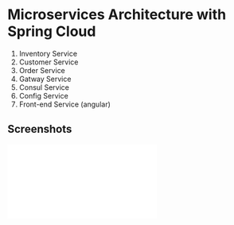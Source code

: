 # Microservices Architecture with Spring Cloud

1. Inventory Service
2. Customer Service
3. Order Service
4. Gatway Service
5. Consul Service
6. Config Service
7. Front-end Service (angular)

## Screenshots

![Image](screenes/1.pdf)
